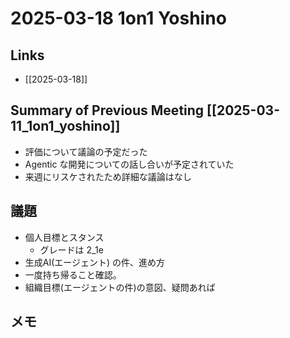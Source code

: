 # 2025-03-18 1on1 Yoshino

## Links

- [[2025-03-18]]

## Summary of Previous Meeting [[2025-03-11_1on1_yoshino]]

- 評価について議論の予定だった
- Agentic な開発についての話し合いが予定されていた
- 来週にリスケされたため詳細な議論はなし

## 議題

- 個人目標とスタンス
	- グレードは 2_1e
- 生成AI(エージェント) の件、進め方
- 一度持ち帰ること確認。
- 組織目標(エージェントの件)の意図、疑問あれば

## メモ

